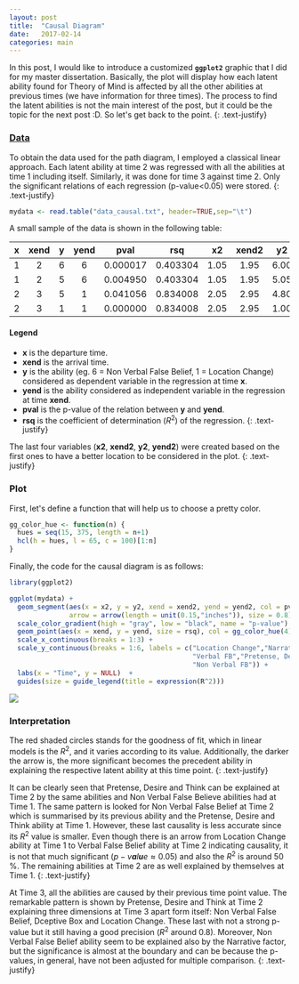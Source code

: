 ```yaml
---
layout: post
title:  "Causal Diagram"
date:   2017-02-14
categories: main
---
```


In this post, I would like to introduce a customized **`ggplot2`** graphic that I did for my master dissertation. Basically, the plot will display how each latent ability found for Theory of Mind is affected by all the other abilities at previous times (we have information for three times). The process to find the latent abilities is not the main interest of the post, but it could be the topic for the next post :D. So let's get back to the point.
{: .text-justify}

### [Data](https://github.com/VilmaRomero/vilmaromero.github.io/blob/master/data/data_causal.txt)

To obtain the data used for the path diagram, I employed a classical linear approach. Each latent ability at time 2 was regressed with all the abilities at time 1 including itself. Similarly, it was done for time 3 against time 2. Only the significant relations of each regression (p-value&lt;0.05) were stored.
{: .text-justify}

``` r
mydata <- read.table("data_causal.txt", header=TRUE,sep="\t")
```

A small sample of the data is shown in the following table:

|  x  | xend |  y  | yend |   pval   |    rsq   |  x2  | xend2 |  y2  | yend2 |
|:---:|:----:|:---:|:----:|:--------:|:--------:|:----:|:-----:|:----:|:-----:|
|  1  |   2  |  6  |   6  | 0.000017 | 0.403304 | 1.05 |  1.95 | 6.00 |  6.00 |
|  1  |   2  |  5  |   6  | 0.004950 | 0.403304 | 1.05 |  1.95 | 5.05 |  5.95 |
|  2  |   3  |  5  |   1  | 0.041056 | 0.834008 | 2.05 |  2.95 | 4.80 |  1.20 |
|  2  |   3  |  1  |   1  | 0.000000 | 0.834008 | 2.05 |  2.95 | 1.00 |  1.00 |

#### Legend
-   **x** is the departure time.
-   **xend** is the arrival time.
-   **y** is the ability (eg. 6 = Non Verbal False Belief, 1 = Location Change) considered as dependent variable in the regression at time **x**.
-   **yend** is the ability considered as independent variable in the regression at time **xend**.
-   **pval** is the p-value of the relation between **y** and **yend**.
-   **rsq** is the coefficient of determination (*R*<sup>2</sup>) of the regression.
{: .text-justify}

The last four variables (**x2**, **xend2**, **y2**, **yend2**) were created based on the first ones to have a better location to be considered in the plot.
{: .text-justify}

### Plot

First, let's define a function that will help us to choose a pretty color.

``` r
gg_color_hue <- function(n) {
  hues = seq(15, 375, length = n+1)
  hcl(h = hues, l = 65, c = 100)[1:n]
}
```

Finally, the code for the causal diagram is as follows:

``` r
library(ggplot2)

ggplot(mydata) + 
  geom_segment(aes(x = x2, y = y2, xend = xend2, yend = yend2, col = pval), alpha = 0.3, 
               arrow = arrow(length = unit(0.15,"inches")), size = 0.8) +
  scale_color_gradient(high = "gray", low = "black", name = "p-value") +
  geom_point(aes(x = xend, y = yend, size = rsq), col = gg_color_hue(4)[1]) +
  scale_x_continuous(breaks = 1:3) + 
  scale_y_continuous(breaks = 1:6, labels = c("Location Change","Narrative","Deceptive Box",
                                              "Verbal FB","Pretense, Desire, Think",
                                              "Non Verbal FB")) + 
  labs(x = "Time", y = NULL)  +
  guides(size = guide_legend(title = expression(R^2)))
```

![](CausalDiagram_files/figure-markdown_github/causal-diagram-1.png)

### Interpretation

The red shaded circles stands for the goodness of fit, which in linear models is the *R*<sup>2</sup>, and it varies according to its value. Additionally, the darker the arrow is, the more significant becomes the precedent ability in explaining the respective latent ability at this time point.
{: .text-justify}

It can be clearly seen that Pretense, Desire and Think can be explained at Time 2 by the same abilities and Non Verbal False Believe abilities had at Time 1. The same pattern is looked for Non Verbal False Belief at Time 2 which is summarised by its previous ability and the Pretense, Desire and Think ability at Time 1. However, these last causality is less accurate since its *R*<sup>2</sup> value is smaller. Even though there is an arrow from Location Change ability at Time 1 to Verbal False Belief ability at Time 2 indicating causality, it is not that much significant (*p* − *v**a**l**u**e* ≈ 0.05) and also the *R*<sup>2</sup> is around 50 %. The remaining abilities at Time 2 are as well explained by themselves at Time 1.
{: .text-justify}

At Time 3, all the abilities are caused by their previous time point value. The remarkable pattern is shown by Pretense, Desire and Think at Time 2 explaining three dimensions at Time 3 apart form itself: Non Verbal False Belief, Dceptive Box and Location Change. These last with not a strong p-value but it still having a good precision (*R*<sup>2</sup> around 0.8). Moreover, Non Verbal False Belief ability seem to be explained also by the Narrative factor, but the significance is almost at the boundary and can be because the p-values, in general, have not been adjusted for multiple comparison.
{: .text-justify}